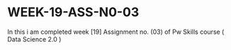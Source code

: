 # WEEK-19-ASS-N0-03
In this i am completed week [19] Assignment no. (03) of Pw Skills course ( Data Science 2.0 )
